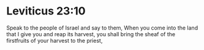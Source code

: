 # Leviticus 23:10

Speak to the people of Israel and say to them, When you come into the land that I give you and reap its harvest, you shall bring the sheaf of the firstfruits of your harvest to the priest,
